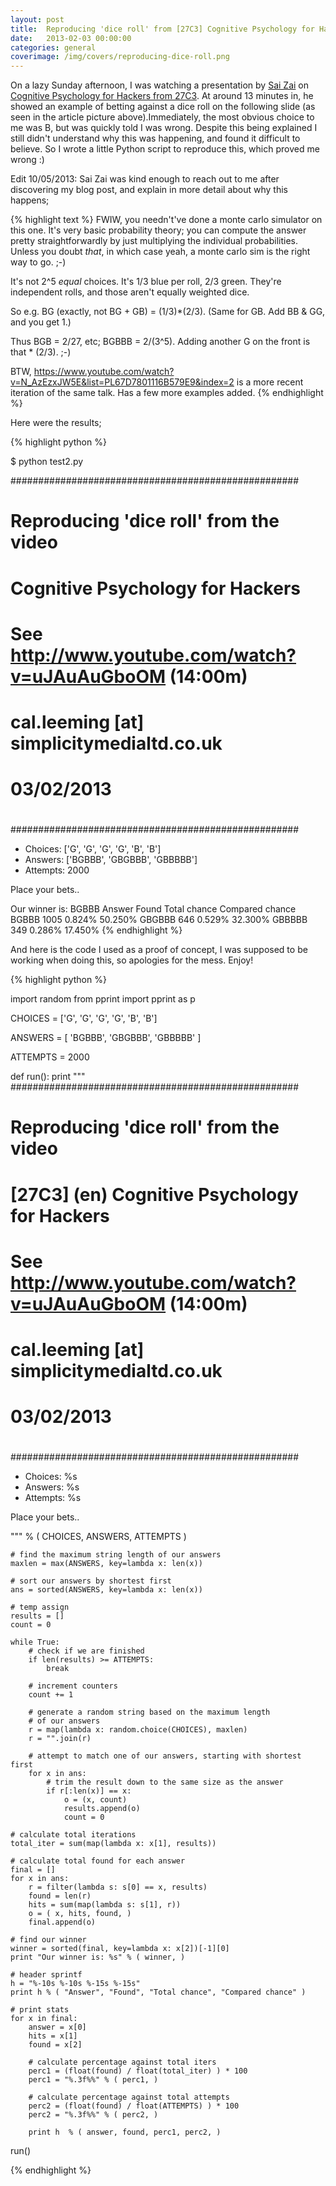 ```yaml
---
layout: post
title:  Reproducing 'dice roll' from [27C3] Cognitive Psychology for Hackers
date:   2013-02-03 00:00:00
categories: general
coverimage: /img/covers/reproducing-dice-roll.png
---
```



On a lazy Sunday afternoon, I was watching a presentation by [Sai Zai][1] on [Cognitive Psychology for Hackers from 27C3][2]. At around 13 minutes in, he showed an example of betting against a dice roll on the following slide (as seen in the article picture above).Immediately, the most obvious choice to me was B, but was quickly told I was wrong. Despite this being explained I still didn't understand why this was happening, and found it difficult to believe. So I wrote a little Python script to reproduce this, which proved me wrong :)

Edit 10/05/2013: Sai Zai was kind enough to reach out to me after discovering my blog post, and explain in more detail about why this happens;

{% highlight text %}
FWIW, you needn't've done a monte carlo simulator on this one. It's
very basic probability theory; you can compute the answer pretty
straightforwardly by just multiplying the individual probabilities.
Unless you doubt *that*, in which case yeah, a monte carlo sim is the
right way to go. ;-)

It's not 2^5 *equal* choices. It's 1/3 blue per roll, 2/3 green.
They're independent rolls, and those aren't equally weighted dice.

So e.g. BG (exactly, not BG + GB) = (1/3)*(2/3). (Same for GB. Add BB
& GG, and you get 1.)

Thus BGB = 2/27, etc; BGBBB = 2/(3^5). Adding another G on the front
is that * (2/3). ;-)

BTW, https://www.youtube.com/watch?v=N_AzEzxJW5E&list=PL67D7801116B579E9&index=2
is a more recent iteration of the same talk. Has a few more examples added.
{% endhighlight %}

Here were the results;

{% highlight python %}

$ python test2.py

####################################################
#
# Reproducing 'dice roll' from the video
# Cognitive Psychology for Hackers
# See http://www.youtube.com/watch?v=uJAuAuGboOM (14:00m)
#
# cal.leeming [at] simplicitymedialtd.co.uk
# 03/02/2013
#
####################################################

- Choices: ['G', 'G', 'G', 'G', 'B', 'B']
- Answers: ['BGBBB', 'GBGBBB', 'GBBBBB']
- Attempts: 2000

Place your bets..


Our winner is: BGBBB
Answer     Found      Total chance    Compared chance
BGBBB      1005       0.824%          50.250%
GBGBBB     646        0.529%          32.300%
GBBBBB     349        0.286%          17.450%
{% endhighlight %}

And here is the code I used as a proof of concept, I was supposed to be working when doing this, so apologies for the mess. Enjoy!

{% highlight python %}

import random
from pprint import pprint as p

CHOICES = ['G', 'G', 'G', 'G', 'B', 'B']

ANSWERS = [
    'BGBBB',
    'GBGBBB',
    'GBBBBB'
]

ATTEMPTS = 2000

def run():
    print """
####################################################
#
# Reproducing 'dice roll' from the video
# [27C3] (en) Cognitive Psychology for Hackers
# See http://www.youtube.com/watch?v=uJAuAuGboOM (14:00m)
#
# cal.leeming [at] simplicitymedialtd.co.uk
# 03/02/2013
#
####################################################

- Choices: %s
- Answers: %s
- Attempts: %s

Place your bets..

""" % (
CHOICES, ANSWERS, ATTEMPTS
)


    # find the maximum string length of our answers
    maxlen = max(ANSWERS, key=lambda x: len(x))

    # sort our answers by shortest first
    ans = sorted(ANSWERS, key=lambda x: len(x))

    # temp assign
    results = []
    count = 0

    while True:
        # check if we are finished
        if len(results) >= ATTEMPTS:
            break

        # increment counters
        count += 1

        # generate a random string based on the maximum length
        # of our answers
        r = map(lambda x: random.choice(CHOICES), maxlen)
        r = "".join(r)

        # attempt to match one of our answers, starting with shortest first
        for x in ans:
            # trim the result down to the same size as the answer
            if r[:len(x)] == x:
                o = (x, count)
                results.append(o)
                count = 0

    # calculate total iterations
    total_iter = sum(map(lambda x: x[1], results))

    # calculate total found for each answer
    final = []
    for x in ans:
        r = filter(lambda s: s[0] == x, results)
        found = len(r)
        hits = sum(map(lambda s: s[1], r))
        o = ( x, hits, found, )
        final.append(o)

    # find our winner
    winner = sorted(final, key=lambda x: x[2])[-1][0]
    print "Our winner is: %s" % ( winner, )

    # header sprintf
    h = "%-10s %-10s %-15s %-15s"
    print h % ( "Answer", "Found", "Total chance", "Compared chance" )

    # print stats
    for x in final:
        answer = x[0]
        hits = x[1]
        found = x[2]

        # calculate percentage against total iters
        perc1 = (float(found) / float(total_iter) ) * 100
        perc1 = "%.3f%%" % ( perc1, )

        # calculate percentage against total attempts
        perc2 = (float(found) / float(ATTEMPTS) ) * 100
        perc2 = "%.3f%%" % ( perc2, )

        print h  % ( answer, found, perc1, perc2, )

run()

{% endhighlight %}

 [1]: http://s.ai/
 [2]: http://www.youtube.com/watch?v=uJAuAuGboOM
